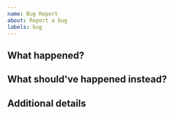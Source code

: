 ```yaml
---
name: Bug Report
about: Report a bug
labels: bug
---
```


## What happened?

## What should've happened instead?

## Additional details
